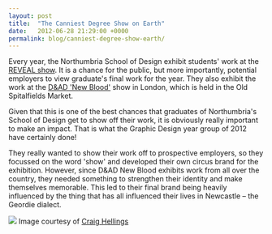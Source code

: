 ```yaml
---
layout: post
title:  "The Canniest Degree Show on Earth"
date:   2012-06-28 21:29:00 +0000
permalink: blog/canniest-degree-show-earth/
---
```


Every year, the Northumbria School of Design exhibit students' work at the [REVEAL show](http://www.northumbria.ac.uk/sd/academic/scd/whatson/news/reveal2012). It is a chance for the public, but more importantly, potential employers to view graduate's final work for the year. They also exhibit the work at the [D&AD 'New Blood'](http://www.dandad.org/awards/new-blood) show in London, which is held in the Old Spitalfields Market.

Given that this is one of the best chances that graduates of Northumbria's School of Design get to show off their work, it is obviously really important to make an impact. That is what the Graphic Design year group of 2012 have certainly done!

They really wanted to show their work off to prospective employers, so they focussed on the word 'show' and developed their own circus brand for the exhibition. However, since D&AD New Blood exhibits work from all over the country, they needed something to strengthen their identity and make themselves memorable. This led to their final brand being heavily influenced by the thing that has all influenced their lives in Newcastle – the Geordie dialect.

<div class="blog__img--lg">
  <img src="http://ingledow-2016.s3.amazonaws.com/blog/img/2012/circus-people.jpg">
  <span class="blog__img--lg__caption">Image courtesy of <a href="https://twitter.com/itsallcraig">Craig Hellings</a></span>
</div>
